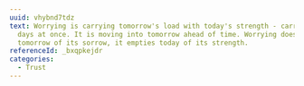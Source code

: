 ```yaml
---
uuid: vhybnd7tdz
text: Worrying is carrying tomorrow's load with today's strength - carrying two
  days at once. It is moving into tomorrow ahead of time. Worrying doesn't empty
  tomorrow of its sorrow, it empties today of its strength.
referenceId: _bxqpkejdr
categories:
  - Trust
---
```

